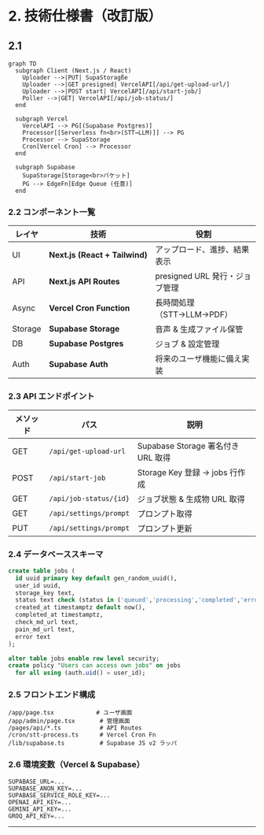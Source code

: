 # 2. 技術仕様書（改訂版）
 
## 2.1 
```mermaid
graph TD
  subgraph Client (Next.js / React)
    Uploader -->|PUT| SupaStoragße
    Uploader -->|GET presigned| VercelAPI[/api/get-upload-url/]
    Uploader -->|POST start| VercelAPI[/api/start-job/]
    Poller -->|GET| VercelAPI[/api/job-status/]
  end

  subgraph Vercel
    VercelAPI --> PG[(Supabase Postgres)]
    Processor[[Serverless fn<br>(STT→LLM)]] --> PG
    Processor --> SupaStorage
    Cron[Vercel Cron] --> Processor
  end

  subgraph Supabase
    SupaStorage[Storage<br>バケット]
    PG --> EdgeFn[Edge Queue (任意)]
  end
```

### 2.2 コンポーネント一覧
| レイヤ | 技術 | 役割 |
|--------|------|------|
| UI | **Next.js (React + Tailwind)** | アップロード、進捗、結果表示 |
| API | **Next.js API Routes** | presigned URL 発行・ジョブ管理 |
| Async | **Vercel Cron Function** | 長時間処理（STT→LLM→PDF） |
| Storage | **Supabase Storage** | 音声 & 生成ファイル保管 |
| DB | **Supabase Postgres** | ジョブ & 設定管理 |
| Auth | **Supabase Auth** | 将来のユーザ機能に備え実装 |

### 2.3 API エンドポイント
| メソッド | パス | 説明 |
|----------|------|------|
| GET | `/api/get-upload-url` | Supabase Storage 署名付き URL 取得 |
| POST | `/api/start-job` | Storage Key 登録 → jobs 行作成 |
| GET | `/api/job-status/{id}` | ジョブ状態 & 生成物 URL 取得 |
| GET | `/api/settings/prompt` | プロンプト取得 |
| PUT | `/api/settings/prompt` | プロンプト更新 |

### 2.4 データベーススキーマ
```sql
create table jobs (
  id uuid primary key default gen_random_uuid(),
  user_id uuid,
  storage_key text,
  status text check (status in ('queued','processing','completed','error')),
  created_at timestamptz default now(),
  completed_at timestamptz,
  check_md_url text,
  pain_md_url text,
  error text
);

alter table jobs enable row level security;
create policy "Users can access own jobs" on jobs
  for all using (auth.uid() = user_id);
```

### 2.5 フロントエンド構成
```
/app/page.tsx            # ユーザ画面
/app/admin/page.tsx       # 管理画面
/pages/api/*.ts           # API Routes
/cron/stt-process.ts      # Vercel Cron Fn
/lib/supabase.ts          # Supabase JS v2 ラッパ
```

### 2.6 環境変数（Vercel & Supabase）
```
SUPABASE_URL=...
SUPABASE_ANON_KEY=...
SUPABASE_SERVICE_ROLE_KEY=...
OPENAI_API_KEY=...
GEMINI_API_KEY=...
GROQ_API_KEY=...
```

---